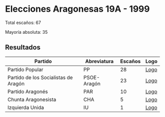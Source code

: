 # Elecciones Aragonesas 19A - 1999

Total escaños: 67

Mayoría absoluta: 35

## Resultados

| Partido | Abreviatura | Escaños | Logo |
| - | - | - | - |
| Partido Popular | PP | 28 | [Logo](https://github.com/playzzz/Pactos/blob/master/Logos/PP.jpg?raw=true)
| Partido de los Socialistas de Aragón | PSOE-Aragón | 23 | [Logo](https://github.com/playzzz/Pactos/blob/master/Logos/PSOE.jpg?raw=true)
| Partido Aragonés | PAR | 10 | [Logo](https://github.com/playzzz/Pactos/blob/master/Logos/PAR.jpg?raw=true)
| Chunta Aragonesista | CHA | 5 | [Logo](https://github.com/playzzz/Pactos/blob/master/Logos/CHA.jpg?raw=true)
| Izquierda Unida | IU | 1 | [Logo](https://github.com/playzzz/Pactos/blob/master/Logos/IU.jpg?raw=true)

